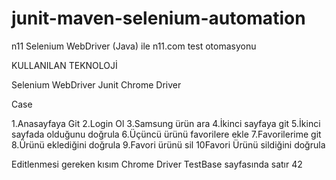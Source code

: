 # junit-maven-selenium-automation
n11 Selenium WebDriver (Java) ile n11.com  test otomasyonu

KULLANILAN TEKNOLOJİ

Selenium WebDriver
Junit
Chrome Driver

Case

1.Anasayfaya Git
2.Login Ol
3.Samsung ürün ara
4.İkinci sayfaya git
5.İkinci sayfada olduğunu doğrula
6.Üçüncü ürünü favorilere ekle
7.Favorilerime git
8.Ürünü eklediğini doğrula
9.Favori ürünü sil
10Favori Ürünü sildiğini doğrula

Editlenmesi gereken kısım 
Chrome Driver TestBase sayfasında satır 42
